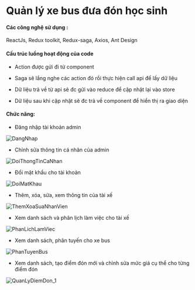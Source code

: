 <h1>Quản lý xe bus đưa đón học sinh</h1> 




<h4>Các công nghệ sử dụng : </h4> ReactJs, Redux toolkit, Redux-saga, Axios, Ant Design

<h4>Cấu trúc luồng hoạt động của code</h4>


- Action được gửi đi từ component

- Saga sẽ lắng nghe các action đó rồi thực hiện call api để lấy dữ liệu

- Dữ liệu trả về từ api sẽ đc gửi vào reduce để cập nhật lại vào store

- Dữ liệu sau khi cập nhật sẽ đc trả về component để hiển thị ra giao diện
 



<h4>Chức năng: </h4>



- Đăng nhập tài khoản admin

![DangNhap](https://user-images.githubusercontent.com/97940712/174803354-549ce0f6-6aa0-4fb7-8562-ba9c4a0a0ecd.gif)

- Chỉnh sửa thông tin cá nhân của admin

![DoiThongTinCaNhan](https://user-images.githubusercontent.com/97940712/174803748-c88a136c-65fd-46a6-9554-3e0662a9d579.gif)

- Đổi mật khẩu cho tài khoản

![DoiMatKhau](https://user-images.githubusercontent.com/97940712/174803704-b17868aa-45ee-4ffa-b511-34ed081da106.gif)

- Thêm, xóa, sửa, xem thông tin của tài xế 

![ThemXoaSuaNhanVien](https://user-images.githubusercontent.com/97940712/174803815-3e02ab38-1ffc-425f-afc1-f0035cc8ec13.gif)

- Xem danh sách và phân lịch làm việc cho tài xế 

![PhanLichLamViec](https://user-images.githubusercontent.com/97940712/174803870-7521031f-0bee-42d8-bb07-5fce5666fa01.gif)

- Xem danh sách, phân tuyến cho xe bus

![PhanTuyenBus](https://user-images.githubusercontent.com/97940712/174803849-5f938396-427d-4a85-8c97-be955e3ef0df.gif)

- Xem danh sách, tạo điểm đón mới và chỉnh sửa mức giá cụ thể cho từng điểm đón

![QuanLyDiemDon_1](https://user-images.githubusercontent.com/97940712/174804772-ae9f9174-049e-41ab-bbc1-fe67c9be50f6.gif)






